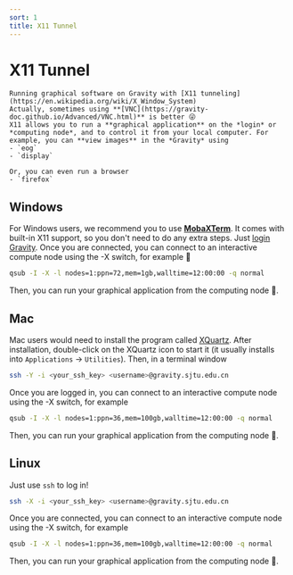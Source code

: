 ```yaml
---
sort: 1
title: X11 Tunnel
---
```


# X11 Tunnel
```note
Running graphical software on Gravity with [X11 tunneling](https://en.wikipedia.org/wiki/X_Window_System)   
Actually, sometimes using **[VNC](https://gravity-doc.github.io/Advanced/VNC.html)** is better 😜   
X11 allows you to run a **graphical application** on the *login* or *computing node*, and to control it from your local computer. For example, you can **view images** in the *Gravity* using    
- `eog`
- `display`

Or, you can even run a browser
- `firefox`
```

## Windows

For Windows users, we recommend you to use **[MobaXTerm](https://mobaxterm.mobatek.net/download.html)**. It comes with built-in X11 support, so you don't need to do any extra steps. Just [login Gravity](https://gravity-doc.github.io/Basic/Login.html). Once you are connected, you can connect to an interactive compute node using the -X switch, for example 🌰

```bash
qsub -I -X -l nodes=1:ppn=72,mem=1gb,walltime=12:00:00 -q normal
```

Then, you can run your graphical application from the computing node 🎉.

## Mac

Mac users would need to install the program called [XQuartz](https://www.xquartz.org). After installation, double-click on the XQuartz icon to start it (it usually installs into `Applications` -> `Utilities`). Then, in a terminal window

```bash
ssh -Y -i <your_ssh_key> <username>@gravity.sjtu.edu.cn
```

Once you are logged in, you can connect to an interactive compute node using the -X switch, for example

```bash
qsub -I -X -l nodes=1:ppn=36,mem=100gb,walltime=12:00:00 -q normal
```

Then, you can run your graphical application from the computing node 🎉.

## Linux
Just use `ssh` to log in!

```bash
ssh -X -i <your_ssh_key> <username>@gravity.sjtu.edu.cn
```

Once you are connected, you can connect to an interactive compute node using the -X switch, for example

```bash
qsub -I -X -l nodes=1:ppn=36,mem=100gb,walltime=12:00:00 -q normal
```

Then, you can run your graphical application from the computing node 🎉.
